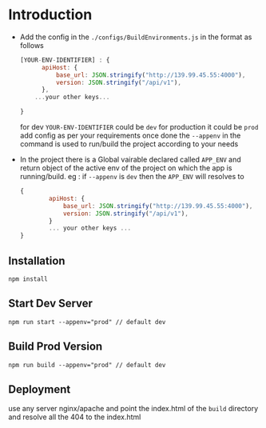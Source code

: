 # Introduction

- Add the config in the `./configs/BuildEnvironments.js` in the format as follows

  ```javascript
  [YOUR-ENV-IDENTIFIER] : {
        apiHost: {
            base_url: JSON.stringify("http://139.99.45.55:4000"),
            version: JSON.stringify("/api/v1"),
        },
      ...your other keys...

  }
  ```

  for dev `YOUR-ENV-IDENTIFIER` could be `dev` for production it could be `prod` add config as per your requirements once done the `--appenv` in the command is used to run/build the project according to your needs

- In the project there is a Global vairable declared called `APP_ENV` and return object of the active env of the project on which the app is running/build.
eg : if `--appenv` is `dev` then the `APP_ENV` will resolves to

    ```javascript
    {
            apiHost: {
                base_url: JSON.stringify("http://139.99.45.55:4000"),
                version: JSON.stringify("/api/v1"),
            }
            ... your other keys ...
    }
    ```

## Installation

```
npm install
```

## Start Dev Server

```
npm run start --appenv="prod" // default dev

```

## Build Prod Version

```
npm run build --appenv="prod" // default dev

```


## Deployment

use any server nginx/apache and point the index.html of the `build` directory and resolve all the 404 to the index.html

